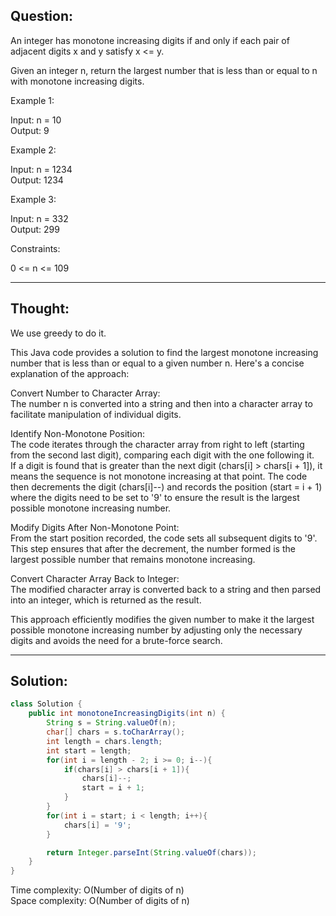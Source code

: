## Question:

An integer has monotone increasing digits if and only if each pair of adjacent digits x and y satisfy x <= y.  

Given an integer n, return the largest number that is less than or equal to n with monotone increasing digits.  

Example 1:  

Input: n = 10  
Output: 9  

Example 2:  

Input: n = 1234  
Output: 1234  

Example 3:  

Input: n = 332  
Output: 299  
 
Constraints:  

0 <= n <= 109  

---
## Thought:
We use greedy to do it.  

This Java code provides a solution to find the largest monotone increasing number that is less than or equal to a given number n. Here's a concise explanation of the approach:  

Convert Number to Character Array:  
The number n is converted into a string and then into a character array to facilitate manipulation of individual digits.  

Identify Non-Monotone Position:  
The code iterates through the character array from right to left (starting from the second last digit), comparing each digit with the one following it.  
If a digit is found that is greater than the next digit (chars[i] > chars[i + 1]), it means the sequence is not monotone increasing at that point. The code then decrements the digit (chars[i]--) and records the position (start = i + 1) where the digits need to be set to '9' to ensure the result is the largest possible monotone increasing number.  

Modify Digits After Non-Monotone Point:  
From the start position recorded, the code sets all subsequent digits to '9'. This step ensures that after the decrement, the number formed is the largest possible number that remains monotone increasing.  

Convert Character Array Back to Integer:  
The modified character array is converted back to a string and then parsed into an integer, which is returned as the result.  

This approach efficiently modifies the given number to make it the largest possible monotone increasing number by adjusting only the necessary digits and avoids the need for a brute-force search.

---
## Solution:
```Java
class Solution {
    public int monotoneIncreasingDigits(int n) {
        String s = String.valueOf(n);
        char[] chars = s.toCharArray();
        int length = chars.length;
        int start = length;
        for(int i = length - 2; i >= 0; i--){
            if(chars[i] > chars[i + 1]){
                chars[i]--;
                start = i + 1;
            }
        }
        for(int i = start; i < length; i++){
            chars[i] = '9';
        }

        return Integer.parseInt(String.valueOf(chars));
    }
}
```
Time complexity: O(Number of digits of n)  
Space complexity: O(Number of digits of n)
